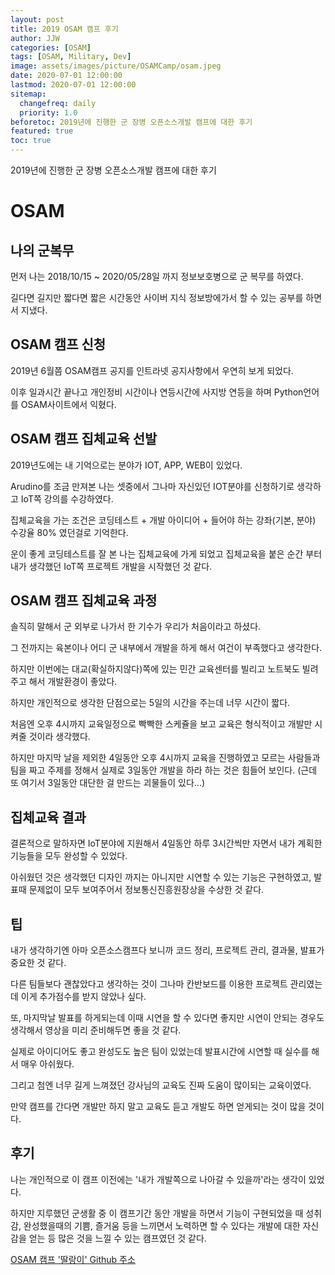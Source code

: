 ```yaml
---
layout: post
title: 2019 OSAM 캠프 후기
author: JJW
categories: [OSAM]
tags: [OSAM, Military, Dev]
image: assets/images/picture/OSAMCamp/osam.jpeg
date: 2020-07-01 12:00:00
lastmod: 2020-07-01 12:00:00
sitemap:
  changefreq: daily
  priority: 1.0
beforetoc: 2019년에 진행한 군 장병 오픈소스개발 캠프에 대한 후기
featured: true
toc: true
---
```


2019년에 진행한 군 장병 오픈소스개발 캠프에 대한 후기

# OSAM

## 나의 군복무

먼저 나는 2018/10/15 ~ 2020/05/28일 까지 정보보호병으로 군 복무를 하였다.

길다면 길지만 짧다면 짧은 시간동안 사이버 지식 정보방에가서 할 수 있는 공부를 하면서 지냈다.

## OSAM 캠프 신청

2019년 6월쯤 OSAM캠프 공지를 인트라넷 공지사항에서 우연히 보게 되었다.

이후 일과시간 끝나고 개인정비 시간이나 연등시간에 사지방 연등을 하며 Python언어를 OSAM사이트에서 익혔다.

## OSAM 캠프 집체교육 선발

2019년도에는 내 기억으로는 분야가 IOT, APP, WEB이 있었다.

Arudino를 조금 만져본 나는 셋중에서 그나마 자신있던 IOT분야를 신청하기로 생각하고 IoT쪽 강의를 수강하였다.

집체교육을 가는 조건은 코딩테스트 + 개발 아이디어 + 들어야 하는 강좌(기본, 분야) 수강율 80% 였던걸로 기억한다.

운이 좋게 코딩테스트를 잘 본 나는 집체교육에 가게 되었고 집체교육을 붙은 순간 부터 내가 생각했던 IoT쪽 프로젝트 개발을 시작했던 것 같다.

## OSAM 캠프 집체교육 과정

솔직히 말해서 군 외부로 나가서 한 기수가 우리가 처음이라고 하셨다.

그 전까지는 육본이나 어디 군 내부에서 개발을 하게 해서 여건이 부족했다고 생각한다.

하지만 이번에는 대교(확실하지않다)쪽에 있는 민간 교육센터를 빌리고 노트북도 빌려주고 해서 개발환경이 좋았다.

하지만 개인적으로 생각한 단점으로는 5일의 시간을 주는데 너무 시간이 짧다.

처음엔 오후 4시까지 교육일정으로 빡빡한 스케쥴을 보고 교육은 형식적이고 개발만 시켜줄 것이라 생각했다.

하지만 마지막 날을 제외한 4일동안 오후 4시까지 교육을 진행하였고 모르는 사람들과 팀을 짜고 주제를 정해서 실제로 3일동안 개발을 하라 하는 것은 힘들어 보인다.
(근데 또 여기서 3일동안 대단한 걸 만드는 괴물들이 있다...)

## 집체교육 결과

결론적으로 말하자면 IoT분야에 지원해서 4일동안 하루 3시간씩만 자면서 내가 계획한 기능들을 모두 완성할 수 있었다.

아쉬웠던 것은 생각했던 디자인 까지는 아니지만 시연할 수 있는 기능은 구현하였고, 발표때 문제없이 모두 보여주어서 정보통신진흥원장상을 수상한 것 같다.

## 팁

내가 생각하기엔 아마 오픈소스캠프다 보니까 코드 정리, 프로젝트 관리, 결과물, 발표가 중요한 것 같다.

다른 팀들보다 괜찮았다고 생각하는 것이 그나마 칸반보드를 이용한 프로젝트 관리였는데 이게 추가점수를 받지 않았나 싶다.

또, 마지막날 발표를 하게되는데 이때 시연을 할 수 있다면 좋지만 시연이 안되는 경우도 생각해서 영상을 미리 준비해두면 좋을 것 같다.

실제로 아이디어도 좋고 완성도도 높은 팀이 있었는데 발표시간에 시연할 때 실수를 해서 매우 아쉬웠다.

그리고 첨엔 너무 길게 느껴졌던 강사님의 교육도 진짜 도움이 많이되는 교육이였다.

만약 캠프를 간다면 개발만 하지 말고 교육도 듣고 개발도 하면 얻게되는 것이 많을 것이다.

## 후기

나는 개인적으로 이 캠프 이전에는 '내가 개발쪽으로 나아갈 수 있을까'라는 생각이 있었다.

하지만 지루했던 군생활 중 이 캠프기간 동안 개발을 하면서 기능이 구현되었을 때 성취감, 완성했을때의 기쁨, 즐거움 등을 느끼면서 노력하면 할 수 있다는 개발에 대한 자신감을 얻는 등 많은 것을 느낄 수 있는 캠프였던 것 같다.

[OSAM 캠프 '딸랑이' Github 주소](https://github.com/azzyjk/OSAM)
